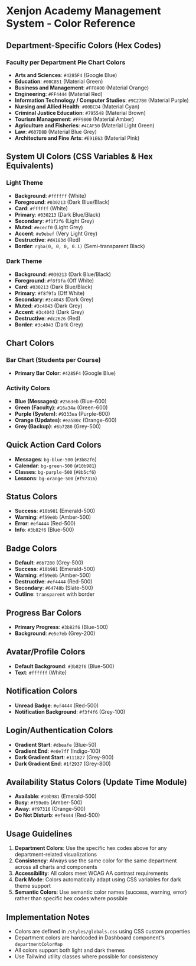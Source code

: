 # Xenjon Academy Management System - Color Reference

## Department-Specific Colors (Hex Codes)

### Faculty per Department Pie Chart Colors
- **Arts and Sciences**: `#4285F4` (Google Blue)
- **Education**: `#00C851` (Material Green)  
- **Business and Management**: `#FF8A00` (Material Orange)
- **Engineering**: `#FF4444` (Material Red)
- **Information Technology / Computer Studies**: `#9C27B0` (Material Purple)
- **Nursing and Allied Health**: `#00BCD4` (Material Cyan)
- **Criminal Justice Education**: `#795548` (Material Brown)
- **Tourism Management**: `#FF9800` (Material Amber)
- **Agriculture and Fisheries**: `#4CAF50` (Material Light Green)
- **Law**: `#607D8B` (Material Blue Grey)
- **Architecture and Fine Arts**: `#E91E63` (Material Pink)

## System UI Colors (CSS Variables & Hex Equivalents)

### Light Theme
- **Background**: `#ffffff` (White)
- **Foreground**: `#030213` (Dark Blue/Black)
- **Card**: `#ffffff` (White)
- **Primary**: `#030213` (Dark Blue/Black)
- **Secondary**: `#f1f2f6` (Light Grey)
- **Muted**: `#ececf0` (Light Grey)
- **Accent**: `#e9ebef` (Very Light Grey)
- **Destructive**: `#d4183d` (Red)
- **Border**: `rgba(0, 0, 0, 0.1)` (Semi-transparent Black)

### Dark Theme
- **Background**: `#030213` (Dark Blue/Black)
- **Foreground**: `#f8f9fa` (Off White)
- **Card**: `#030213` (Dark Blue/Black)
- **Primary**: `#f8f9fa` (Off White)
- **Secondary**: `#3c4043` (Dark Grey)
- **Muted**: `#3c4043` (Dark Grey)
- **Accent**: `#3c4043` (Dark Grey)
- **Destructive**: `#dc2626` (Red)
- **Border**: `#3c4043` (Dark Grey)

## Chart Colors

### Bar Chart (Students per Course)
- **Primary Bar Color**: `#4285F4` (Google Blue)

### Activity Colors
- **Blue (Messages)**: `#2563eb` (Blue-600)
- **Green (Faculty)**: `#16a34a` (Green-600)
- **Purple (System)**: `#9333ea` (Purple-600)
- **Orange (Updates)**: `#ea580c` (Orange-600)
- **Grey (Backup)**: `#6b7280` (Grey-500)

## Quick Action Card Colors
- **Messages**: `bg-blue-500` (`#3b82f6`)
- **Calendar**: `bg-green-500` (`#10b981`)
- **Classes**: `bg-purple-500` (`#8b5cf6`)
- **Lessons**: `bg-orange-500` (`#f97316`)

## Status Colors
- **Success**: `#10b981` (Emerald-500)
- **Warning**: `#f59e0b` (Amber-500)
- **Error**: `#ef4444` (Red-500)
- **Info**: `#3b82f6` (Blue-500)

## Badge Colors
- **Default**: `#6b7280` (Grey-500)
- **Success**: `#10b981` (Emerald-500)
- **Warning**: `#f59e0b` (Amber-500)
- **Destructive**: `#ef4444` (Red-500)
- **Secondary**: `#64748b` (Slate-500)
- **Outline**: `transparent` with border

## Progress Bar Colors
- **Primary Progress**: `#3b82f6` (Blue-500)
- **Background**: `#e5e7eb` (Grey-200)

## Avatar/Profile Colors
- **Default Background**: `#3b82f6` (Blue-500)
- **Text**: `#ffffff` (White)

## Notification Colors
- **Unread Badge**: `#ef4444` (Red-500)
- **Notification Background**: `#f3f4f6` (Grey-100)

## Login/Authentication Colors
- **Gradient Start**: `#dbeafe` (Blue-50)
- **Gradient End**: `#e0e7ff` (Indigo-100)
- **Dark Gradient Start**: `#111827` (Grey-900)
- **Dark Gradient End**: `#1f2937` (Grey-800)

## Availability Status Colors (Update Time Module)
- **Available**: `#10b981` (Emerald-500)
- **Busy**: `#f59e0b` (Amber-500)
- **Away**: `#f97316` (Orange-500)
- **Do Not Disturb**: `#ef4444` (Red-500)

## Usage Guidelines

1. **Department Colors**: Use the specific hex codes above for any department-related visualizations
2. **Consistency**: Always use the same color for the same department across all charts and components
3. **Accessibility**: All colors meet WCAG AA contrast requirements
4. **Dark Mode**: Colors automatically adapt using CSS variables for dark theme support
5. **Semantic Colors**: Use semantic color names (success, warning, error) rather than specific hex codes where possible

## Implementation Notes

- Colors are defined in `/styles/globals.css` using CSS custom properties
- Department colors are hardcoded in Dashboard component's `departmentColorMap`
- All colors support both light and dark themes
- Use Tailwind utility classes where possible for consistency